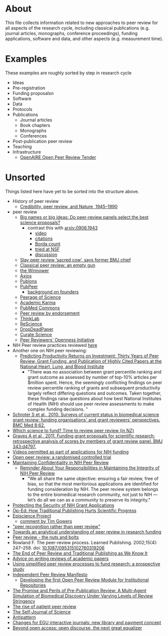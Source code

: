 # About
This file collects information related to new approaches to peer review for all aspects of the research cycle, including classical publications (e.g. journal articles, monographs, conference proceedings), funding applications, software and data, and other aspects (e.g. measurement time).

# Examples
These examples are roughly sorted by step in research cycle
* Ideas
* Pre-registration
* Funding proposalsn
* Software
* Data
* Protocols
* Publications
   * Journal articles
   * Book chapters
   * Monographs
   * Conferences
* Post-publication peer review
* Teaching
* Infrastructure
   * [OpenAIRE Open Peer Review Tender](https://www.openaire.eu/outreach/tenders/peer-review-tender)

# Unsorted
Things listed here have yet to be sorted into the structure above.
* History of peer review
   * [Credibility, peer review, and Nature, 1945–1990](http://dx.doi.org/10.1098/rsnr.2015.0029)
* peer review
  * [Big names or big ideas: Do peer-review panels select the best science proposals?](http://dx.doi.org/10.1126/science.aaa0185)
    * contrast this with [arxiv:0906.1943](http://arxiv.org/abs/0906.1943)
      * [video](https://www.youtube.com/watch?v=7c0CoXFApnM)
      * [citations](https://scholar.google.de/scholar?oe=utf-8&gws_rd=cr&um=1&ie=UTF-8&lr&cites=13685852829069688189)
      * [Borda count](https://en.wikipedia.org/wiki/Borda_count)
      * [tried at NSF](http://www.nsf.gov/pubs/2013/nsf13096/nsf13096.jsp)
       * [discussion](https://groups.google.com/forum/#!topic/electionscience/Iuzd2DgrLkE)
  * [Slay peer review ‘sacred cow’, says former BMJ chief](http://www.timeshighereducation.co.uk/news/slay-peer-review-sacred-cow-says-former-bmj-chief/2019812.article)
  * [Classical peer review: an empty gun](http://dx.doi.org/10.1186/bcr274)
  * [the Winnower](https://thewinnower.com/)
  * [Axios](http://axiosreview.org/)
  * [Publons](https://publons.com/)
  * [PubPeer](https://pubpeer.com/)
     * [background on founders](http://dx.doi.org/10.1038/nature.2015.18261) 
  * [Peerage of Science](https://www.peerageofscience.org/)
  * [Academic Karma](http://academickarma.org/)
  * [PubMed Commons](http://www.ncbi.nlm.nih.gov/pubmedcommons/)
  * [Peer review by endorsement](http://blog.scienceopen.com/2015/04/welcome-jan-velterop-peer-review-by-endorsement/)
  * [ThinkLab](http://thinklab.com/)
  * [ReScience](http://rescience.github.io/)
  * [DropDeadPaper](http://www.dropdeadpaper.com/)
  * [Curate Science](https://curatescience.org/)
  * [Peer Reviewers' Openness Initiative](https://opennessinitiative.org/)
* NIH Peer review practices reviewed [here](http://dx.doi.org/10.1177/1098214015582049) 
* Another one on NIH peer reviewing:
   * [Predicting Productivity Returns on Investment: Thirty Years of Peer Review, Grant Funding, and Publication of Highly Cited Papers at the National Heart, Lung, and Blood Institute ](http://dx.doi.org/10.1161/CIRCRESAHA.115.306830)
     * "There was no association between grant percentile ranking and grant outcome as assessed by number of top-10% articles per $million spent. Hence, the seemingly conflicting findings on peer review percentile ranking of grants and subsequent productivity largely reflect differing questions and outcomes. Taken together, these findings raise questions about how best National Institutes of Health (NIH) should use peer review assessments to make complex funding decisions. "
* [Schroter S et al., 2010. Surveys of current status in biomedical science grant review: funding organisations' and grant reviewers' perspectives. BMC Med 8:62.](http://dx.doi.org/10.1186/1741-7015-8-62)
* [Which science to fund? Time to review peer review (in NZ)](http://www.pmcsa.org.nz/wp-content/uploads/Which-science-to-fund-time-to-review-peer-review.pdf)
* [Graves A et al., 2011. Funding grant proposals for scientific research: retrospective analysis of scores by members of grant review panel. BMJ 343:d4797.](http://dx.doi.org/10.1136/bmj.d4797)
* [Videos permitted as part of applications for NIH funding](http://grants.nih.gov/grants/guide/notice-files/NOT-OD-12-141.html)
* [Open peer review: a randomised controlled trial](http://dx.doi.org/10.1192/bjp.176.1.47)
* [Maintaining Confidentiality in NIH Peer Review](http://grants.nih.gov/grants/guide/notice-files/NOT-OD-14-073.html)
   * [Reminder About Your Responsibilities in Maintaining the Integrity of NIH Peer Review](http://nexus.od.nih.gov/all/2015/06/18/responsibilities-integrity-peer-review/)
     * "We all share the same objective: ensuring a fair review, free of bias, so that the most meritorious applications are identified for funding consideration by NIH. The peer review system belongs to the entire biomedical research community, not just to NIH — let’s do all we can as a community to preserve its integrity."
* [Protecting the Security of NIH Grant Applications](http://grants.nih.gov/grants/peer/guidelines_general/protecting_applications.pdf)
* [Op-Ed: How Traditional Publishing Hurts Scientific Progress](http://www.wired.com/2012/03/michael-eisen-open-science/)
* [Episcience Project](http://www.episciences.org/)
   * [comment by Tim Gowers](https://gowers.wordpress.com/2013/01/16/why-ive-also-joined-the-good-guys/)
* ["peer recognition rather than peer review"](https://edge.org/response-detail/25424)
* [Towards an analytical understanding of peer review in research funding](www.researchgate.net/profile/Thomas_Koenig13/publication/279195198_Towards_an_analytical_understanding_of_peer_review_in_research_funding/links/558e3b8a08aed6ec4bf36de8.pdf)
* [Peer review - the nuts and bolts](http://www.senseaboutscience.org/data/files/resources/99/Peer-review_The-nuts-and-bolts.pdf)
* Rowland F. The peer-review process. Learned Publishing. 2002;15(4): 247–258. doi: [10.1087/095315102760319206](http://dx.doi.org/10.1087/095315102760319206)
* [The End of Peer Review and Traditional Publishing as We Know It](http://www.medscape.com/viewarticle/583316)
* [Advice on writing reviews of academic papers](https://github.com/jtleek/reviews)
* [Using simplified peer review processes to fund research: a prospective study](http://bmjopen.bmj.com/content/5/7/e008380.short)
* [Independent Peer Review Manifesto](http://www.openscholar.org.uk/independent-peer-review-manifesto/)
   * [Developing the first Open Peer Review Module for Institutional Repositories](http://www.openscholar.org.uk/developing-the-first-open-peer-review-module-for-institutional-repositories/)
* [The Promise and Perils of Pre-Publication Review: A Multi-Agent Simulation of Biomedical Discovery Under Varying Levels of Review Stringency](http://dx.doi.org/10.1371/journal.pone.0010782)
* [The rise of patient peer review](http://news.sciencemag.org/health/2014/12/rise-patient-peer-review)
* [The Self-Journal of Science](http://www.sjscience.org/)
* [Antipattern](https://www.antipattern.io/)
* [Changes for EGU interactive journals: new library and payment concept](http://www.egu.eu/news/195/changes-for-egu-interactive-journals-new-library-and-payment-concept/)
* [Beyond open access: open discourse, the next great equalizer](https://dx.doi.org/10.1186/1742-4690-3-55)

